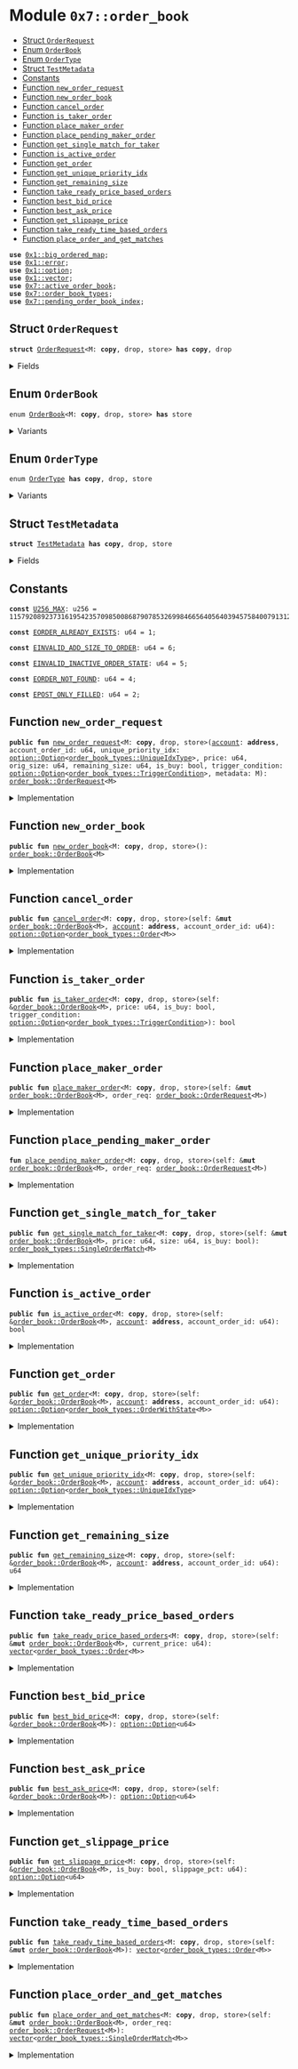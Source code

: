 
<a id="0x7_order_book"></a>

# Module `0x7::order_book`



-  [Struct `OrderRequest`](#0x7_order_book_OrderRequest)
-  [Enum `OrderBook`](#0x7_order_book_OrderBook)
-  [Enum `OrderType`](#0x7_order_book_OrderType)
-  [Struct `TestMetadata`](#0x7_order_book_TestMetadata)
-  [Constants](#@Constants_0)
-  [Function `new_order_request`](#0x7_order_book_new_order_request)
-  [Function `new_order_book`](#0x7_order_book_new_order_book)
-  [Function `cancel_order`](#0x7_order_book_cancel_order)
-  [Function `is_taker_order`](#0x7_order_book_is_taker_order)
-  [Function `place_maker_order`](#0x7_order_book_place_maker_order)
-  [Function `place_pending_maker_order`](#0x7_order_book_place_pending_maker_order)
-  [Function `get_single_match_for_taker`](#0x7_order_book_get_single_match_for_taker)
-  [Function `is_active_order`](#0x7_order_book_is_active_order)
-  [Function `get_order`](#0x7_order_book_get_order)
-  [Function `get_unique_priority_idx`](#0x7_order_book_get_unique_priority_idx)
-  [Function `get_remaining_size`](#0x7_order_book_get_remaining_size)
-  [Function `take_ready_price_based_orders`](#0x7_order_book_take_ready_price_based_orders)
-  [Function `best_bid_price`](#0x7_order_book_best_bid_price)
-  [Function `best_ask_price`](#0x7_order_book_best_ask_price)
-  [Function `get_slippage_price`](#0x7_order_book_get_slippage_price)
-  [Function `take_ready_time_based_orders`](#0x7_order_book_take_ready_time_based_orders)
-  [Function `place_order_and_get_matches`](#0x7_order_book_place_order_and_get_matches)


<pre><code><b>use</b> <a href="../../aptos-framework/doc/big_ordered_map.md#0x1_big_ordered_map">0x1::big_ordered_map</a>;
<b>use</b> <a href="../../aptos-framework/../aptos-stdlib/../move-stdlib/doc/error.md#0x1_error">0x1::error</a>;
<b>use</b> <a href="../../aptos-framework/../aptos-stdlib/../move-stdlib/doc/option.md#0x1_option">0x1::option</a>;
<b>use</b> <a href="../../aptos-framework/../aptos-stdlib/../move-stdlib/doc/vector.md#0x1_vector">0x1::vector</a>;
<b>use</b> <a href="active_order_book.md#0x7_active_order_book">0x7::active_order_book</a>;
<b>use</b> <a href="order_book_types.md#0x7_order_book_types">0x7::order_book_types</a>;
<b>use</b> <a href="pending_order_book_index.md#0x7_pending_order_book_index">0x7::pending_order_book_index</a>;
</code></pre>



<a id="0x7_order_book_OrderRequest"></a>

## Struct `OrderRequest`



<pre><code><b>struct</b> <a href="order_book.md#0x7_order_book_OrderRequest">OrderRequest</a>&lt;M: <b>copy</b>, drop, store&gt; <b>has</b> <b>copy</b>, drop
</code></pre>



<details>
<summary>Fields</summary>


<dl>
<dt>
<code><a href="../../aptos-framework/doc/account.md#0x1_account">account</a>: <b>address</b></code>
</dt>
<dd>

</dd>
<dt>
<code>account_order_id: u64</code>
</dt>
<dd>

</dd>
<dt>
<code>unique_priority_idx: <a href="../../aptos-framework/../aptos-stdlib/../move-stdlib/doc/option.md#0x1_option_Option">option::Option</a>&lt;<a href="order_book_types.md#0x7_order_book_types_UniqueIdxType">order_book_types::UniqueIdxType</a>&gt;</code>
</dt>
<dd>

</dd>
<dt>
<code>price: u64</code>
</dt>
<dd>

</dd>
<dt>
<code>orig_size: u64</code>
</dt>
<dd>

</dd>
<dt>
<code>remaining_size: u64</code>
</dt>
<dd>

</dd>
<dt>
<code>is_buy: bool</code>
</dt>
<dd>

</dd>
<dt>
<code>trigger_condition: <a href="../../aptos-framework/../aptos-stdlib/../move-stdlib/doc/option.md#0x1_option_Option">option::Option</a>&lt;<a href="order_book_types.md#0x7_order_book_types_TriggerCondition">order_book_types::TriggerCondition</a>&gt;</code>
</dt>
<dd>

</dd>
<dt>
<code>metadata: M</code>
</dt>
<dd>

</dd>
</dl>


</details>

<a id="0x7_order_book_OrderBook"></a>

## Enum `OrderBook`



<pre><code>enum <a href="order_book.md#0x7_order_book_OrderBook">OrderBook</a>&lt;M: <b>copy</b>, drop, store&gt; <b>has</b> store
</code></pre>



<details>
<summary>Variants</summary>


<details>
<summary>V1</summary>


<details>
<summary>Fields</summary>


<dl>
<dt>
<code>orders: <a href="../../aptos-framework/doc/big_ordered_map.md#0x1_big_ordered_map_BigOrderedMap">big_ordered_map::BigOrderedMap</a>&lt;<a href="order_book_types.md#0x7_order_book_types_OrderIdType">order_book_types::OrderIdType</a>, <a href="order_book_types.md#0x7_order_book_types_OrderWithState">order_book_types::OrderWithState</a>&lt;M&gt;&gt;</code>
</dt>
<dd>

</dd>
<dt>
<code>active_orders: <a href="active_order_book.md#0x7_active_order_book_ActiveOrderBook">active_order_book::ActiveOrderBook</a></code>
</dt>
<dd>

</dd>
<dt>
<code>pending_orders: <a href="pending_order_book_index.md#0x7_pending_order_book_index_PendingOrderBookIndex">pending_order_book_index::PendingOrderBookIndex</a></code>
</dt>
<dd>

</dd>
</dl>


</details>

</details>

</details>

<a id="0x7_order_book_OrderType"></a>

## Enum `OrderType`



<pre><code>enum <a href="order_book.md#0x7_order_book_OrderType">OrderType</a> <b>has</b> <b>copy</b>, drop, store
</code></pre>



<details>
<summary>Variants</summary>


<details>
<summary>GoodTilCancelled</summary>


<details>
<summary>Fields</summary>


<dl>
</dl>


</details>

</details>

<details>
<summary>PostOnly</summary>


<details>
<summary>Fields</summary>


<dl>
</dl>


</details>

</details>

<details>
<summary>FillOrKill</summary>


<details>
<summary>Fields</summary>


<dl>
</dl>


</details>

</details>

</details>

<a id="0x7_order_book_TestMetadata"></a>

## Struct `TestMetadata`



<pre><code><b>struct</b> <a href="order_book.md#0x7_order_book_TestMetadata">TestMetadata</a> <b>has</b> <b>copy</b>, drop, store
</code></pre>



<details>
<summary>Fields</summary>


<dl>
<dt>
<code>dummy_field: bool</code>
</dt>
<dd>

</dd>
</dl>


</details>

<a id="@Constants_0"></a>

## Constants


<a id="0x7_order_book_U256_MAX"></a>



<pre><code><b>const</b> <a href="order_book.md#0x7_order_book_U256_MAX">U256_MAX</a>: u256 = 115792089237316195423570985008687907853269984665640564039457584007913129639935;
</code></pre>



<a id="0x7_order_book_EORDER_ALREADY_EXISTS"></a>



<pre><code><b>const</b> <a href="order_book.md#0x7_order_book_EORDER_ALREADY_EXISTS">EORDER_ALREADY_EXISTS</a>: u64 = 1;
</code></pre>



<a id="0x7_order_book_EINVALID_ADD_SIZE_TO_ORDER"></a>



<pre><code><b>const</b> <a href="order_book.md#0x7_order_book_EINVALID_ADD_SIZE_TO_ORDER">EINVALID_ADD_SIZE_TO_ORDER</a>: u64 = 6;
</code></pre>



<a id="0x7_order_book_EINVALID_INACTIVE_ORDER_STATE"></a>



<pre><code><b>const</b> <a href="order_book.md#0x7_order_book_EINVALID_INACTIVE_ORDER_STATE">EINVALID_INACTIVE_ORDER_STATE</a>: u64 = 5;
</code></pre>



<a id="0x7_order_book_EORDER_NOT_FOUND"></a>



<pre><code><b>const</b> <a href="order_book.md#0x7_order_book_EORDER_NOT_FOUND">EORDER_NOT_FOUND</a>: u64 = 4;
</code></pre>



<a id="0x7_order_book_EPOST_ONLY_FILLED"></a>



<pre><code><b>const</b> <a href="order_book.md#0x7_order_book_EPOST_ONLY_FILLED">EPOST_ONLY_FILLED</a>: u64 = 2;
</code></pre>



<a id="0x7_order_book_new_order_request"></a>

## Function `new_order_request`



<pre><code><b>public</b> <b>fun</b> <a href="order_book.md#0x7_order_book_new_order_request">new_order_request</a>&lt;M: <b>copy</b>, drop, store&gt;(<a href="../../aptos-framework/doc/account.md#0x1_account">account</a>: <b>address</b>, account_order_id: u64, unique_priority_idx: <a href="../../aptos-framework/../aptos-stdlib/../move-stdlib/doc/option.md#0x1_option_Option">option::Option</a>&lt;<a href="order_book_types.md#0x7_order_book_types_UniqueIdxType">order_book_types::UniqueIdxType</a>&gt;, price: u64, orig_size: u64, remaining_size: u64, is_buy: bool, trigger_condition: <a href="../../aptos-framework/../aptos-stdlib/../move-stdlib/doc/option.md#0x1_option_Option">option::Option</a>&lt;<a href="order_book_types.md#0x7_order_book_types_TriggerCondition">order_book_types::TriggerCondition</a>&gt;, metadata: M): <a href="order_book.md#0x7_order_book_OrderRequest">order_book::OrderRequest</a>&lt;M&gt;
</code></pre>



<details>
<summary>Implementation</summary>


<pre><code><b>public</b> <b>fun</b> <a href="order_book.md#0x7_order_book_new_order_request">new_order_request</a>&lt;M: store + <b>copy</b> + drop&gt;(
    <a href="../../aptos-framework/doc/account.md#0x1_account">account</a>: <b>address</b>,
    account_order_id: u64,
    unique_priority_idx: Option&lt;UniqueIdxType&gt;,
    price: u64,
    orig_size: u64,
    remaining_size: u64,
    is_buy: bool,
    trigger_condition: Option&lt;TriggerCondition&gt;,
    metadata: M
): <a href="order_book.md#0x7_order_book_OrderRequest">OrderRequest</a>&lt;M&gt; {
    <a href="order_book.md#0x7_order_book_OrderRequest">OrderRequest</a> {
        <a href="../../aptos-framework/doc/account.md#0x1_account">account</a>,
        account_order_id,
        unique_priority_idx,
        price,
        orig_size,
        remaining_size,
        is_buy,
        trigger_condition,
        metadata
    }
}
</code></pre>



</details>

<a id="0x7_order_book_new_order_book"></a>

## Function `new_order_book`



<pre><code><b>public</b> <b>fun</b> <a href="order_book.md#0x7_order_book_new_order_book">new_order_book</a>&lt;M: <b>copy</b>, drop, store&gt;(): <a href="order_book.md#0x7_order_book_OrderBook">order_book::OrderBook</a>&lt;M&gt;
</code></pre>



<details>
<summary>Implementation</summary>


<pre><code><b>public</b> <b>fun</b> <a href="order_book.md#0x7_order_book_new_order_book">new_order_book</a>&lt;M: store + <b>copy</b> + drop&gt;(): <a href="order_book.md#0x7_order_book_OrderBook">OrderBook</a>&lt;M&gt; {
    OrderBook::V1 {
        orders: new_default_big_ordered_map(),
        active_orders: new_active_order_book(),
        pending_orders: new_pending_order_book_index()
    }
}
</code></pre>



</details>

<a id="0x7_order_book_cancel_order"></a>

## Function `cancel_order`



<pre><code><b>public</b> <b>fun</b> <a href="order_book.md#0x7_order_book_cancel_order">cancel_order</a>&lt;M: <b>copy</b>, drop, store&gt;(self: &<b>mut</b> <a href="order_book.md#0x7_order_book_OrderBook">order_book::OrderBook</a>&lt;M&gt;, <a href="../../aptos-framework/doc/account.md#0x1_account">account</a>: <b>address</b>, account_order_id: u64): <a href="../../aptos-framework/../aptos-stdlib/../move-stdlib/doc/option.md#0x1_option_Option">option::Option</a>&lt;<a href="order_book_types.md#0x7_order_book_types_Order">order_book_types::Order</a>&lt;M&gt;&gt;
</code></pre>



<details>
<summary>Implementation</summary>


<pre><code><b>public</b> <b>fun</b> <a href="order_book.md#0x7_order_book_cancel_order">cancel_order</a>&lt;M: store + <b>copy</b> + drop&gt;(
    self: &<b>mut</b> <a href="order_book.md#0x7_order_book_OrderBook">OrderBook</a>&lt;M&gt;, <a href="../../aptos-framework/doc/account.md#0x1_account">account</a>: <b>address</b>, account_order_id: u64
): Option&lt;Order&lt;M&gt;&gt; {
    <b>let</b> order_id = new_order_id_type(<a href="../../aptos-framework/doc/account.md#0x1_account">account</a>, account_order_id);
    // TODO(skedia) change the semantic <b>to</b> <b>abort</b> in case of order not found
    <b>if</b> (!self.orders.contains(&order_id)) {
        <b>return</b> <a href="../../aptos-framework/../aptos-stdlib/../move-stdlib/doc/option.md#0x1_option_none">option::none</a>();
    };
    <b>let</b> order_with_state = self.orders.remove(&order_id);
    <b>let</b> (order, is_active) = order_with_state.destroy_order_from_state();
    <b>if</b> (is_active) {
        <b>let</b> (_, unique_priority_idx, bid_price, _orig_size, _size, is_buy, _, _) =
            order.destroy_order();
        self.active_orders.cancel_active_order(bid_price, unique_priority_idx, is_buy);
    } <b>else</b> {
        <b>let</b> (
            _,
            unique_priority_idx,
            _bid_price,
            _orig_size,
            _size,
            is_buy,
            trigger_condition,
            _
        ) = order.destroy_order();
        self.pending_orders.cancel_pending_order(
            trigger_condition.destroy_some(), unique_priority_idx, is_buy
        );
    };
    <b>return</b> <a href="../../aptos-framework/../aptos-stdlib/../move-stdlib/doc/option.md#0x1_option_some">option::some</a>(order)
}
</code></pre>



</details>

<a id="0x7_order_book_is_taker_order"></a>

## Function `is_taker_order`



<pre><code><b>public</b> <b>fun</b> <a href="order_book.md#0x7_order_book_is_taker_order">is_taker_order</a>&lt;M: <b>copy</b>, drop, store&gt;(self: &<a href="order_book.md#0x7_order_book_OrderBook">order_book::OrderBook</a>&lt;M&gt;, price: u64, is_buy: bool, trigger_condition: <a href="../../aptos-framework/../aptos-stdlib/../move-stdlib/doc/option.md#0x1_option_Option">option::Option</a>&lt;<a href="order_book_types.md#0x7_order_book_types_TriggerCondition">order_book_types::TriggerCondition</a>&gt;): bool
</code></pre>



<details>
<summary>Implementation</summary>


<pre><code><b>public</b> <b>fun</b> <a href="order_book.md#0x7_order_book_is_taker_order">is_taker_order</a>&lt;M: store + <b>copy</b> + drop&gt;(
    self: &<a href="order_book.md#0x7_order_book_OrderBook">OrderBook</a>&lt;M&gt;,
    price: u64,
    is_buy: bool,
    trigger_condition: Option&lt;TriggerCondition&gt;
): bool {
    <b>if</b> (trigger_condition.is_some()) {
        <b>return</b> <b>false</b>;
    };
    <b>return</b> self.active_orders.<a href="order_book.md#0x7_order_book_is_taker_order">is_taker_order</a>(price, is_buy)
}
</code></pre>



</details>

<a id="0x7_order_book_place_maker_order"></a>

## Function `place_maker_order`



<pre><code><b>public</b> <b>fun</b> <a href="order_book.md#0x7_order_book_place_maker_order">place_maker_order</a>&lt;M: <b>copy</b>, drop, store&gt;(self: &<b>mut</b> <a href="order_book.md#0x7_order_book_OrderBook">order_book::OrderBook</a>&lt;M&gt;, order_req: <a href="order_book.md#0x7_order_book_OrderRequest">order_book::OrderRequest</a>&lt;M&gt;)
</code></pre>



<details>
<summary>Implementation</summary>


<pre><code><b>public</b> <b>fun</b> <a href="order_book.md#0x7_order_book_place_maker_order">place_maker_order</a>&lt;M: store + <b>copy</b> + drop&gt;(
    self: &<b>mut</b> <a href="order_book.md#0x7_order_book_OrderBook">OrderBook</a>&lt;M&gt;, order_req: <a href="order_book.md#0x7_order_book_OrderRequest">OrderRequest</a>&lt;M&gt;
) {
    <b>if</b> (order_req.trigger_condition.is_some()) {
        <b>return</b> self.<a href="order_book.md#0x7_order_book_place_pending_maker_order">place_pending_maker_order</a>(order_req);
    };

    <b>let</b> order_id = new_order_id_type(order_req.<a href="../../aptos-framework/doc/account.md#0x1_account">account</a>, order_req.account_order_id);
    <b>let</b> unique_priority_idx =
        <b>if</b> (order_req.unique_priority_idx.is_some()) {
            order_req.unique_priority_idx.destroy_some()
        } <b>else</b> {
            generate_unique_idx_fifo_tiebraker()
        };

    <b>assert</b>!(
        !self.orders.contains(&order_id),
        <a href="../../aptos-framework/../aptos-stdlib/../move-stdlib/doc/error.md#0x1_error_invalid_argument">error::invalid_argument</a>(<a href="order_book.md#0x7_order_book_EORDER_ALREADY_EXISTS">EORDER_ALREADY_EXISTS</a>)
    );

    <b>let</b> order =
        new_order(
            order_id,
            unique_priority_idx,
            order_req.price,
            order_req.orig_size,
            order_req.remaining_size,
            order_req.is_buy,
            order_req.trigger_condition,
            order_req.metadata
        );
    self.orders.add(order_id, new_order_with_state(order, <b>true</b>));
    self.active_orders.<a href="order_book.md#0x7_order_book_place_maker_order">place_maker_order</a>(
        order_id,
        order_req.price,
        unique_priority_idx,
        order_req.remaining_size,
        order_req.is_buy
    );
}
</code></pre>



</details>

<a id="0x7_order_book_place_pending_maker_order"></a>

## Function `place_pending_maker_order`



<pre><code><b>fun</b> <a href="order_book.md#0x7_order_book_place_pending_maker_order">place_pending_maker_order</a>&lt;M: <b>copy</b>, drop, store&gt;(self: &<b>mut</b> <a href="order_book.md#0x7_order_book_OrderBook">order_book::OrderBook</a>&lt;M&gt;, order_req: <a href="order_book.md#0x7_order_book_OrderRequest">order_book::OrderRequest</a>&lt;M&gt;)
</code></pre>



<details>
<summary>Implementation</summary>


<pre><code><b>fun</b> <a href="order_book.md#0x7_order_book_place_pending_maker_order">place_pending_maker_order</a>&lt;M: store + <b>copy</b> + drop&gt;(
    self: &<b>mut</b> <a href="order_book.md#0x7_order_book_OrderBook">OrderBook</a>&lt;M&gt;, order_req: <a href="order_book.md#0x7_order_book_OrderRequest">OrderRequest</a>&lt;M&gt;
) {
    <b>let</b> order_id = new_order_id_type(order_req.<a href="../../aptos-framework/doc/account.md#0x1_account">account</a>, order_req.account_order_id);
    <b>let</b> unique_priority_idx =
        <b>if</b> (order_req.unique_priority_idx.is_some()) {
            order_req.unique_priority_idx.destroy_some()
        } <b>else</b> {
            generate_unique_idx_fifo_tiebraker()
        };
    <b>let</b> order =
        new_order(
            order_id,
            unique_priority_idx,
            order_req.price,
            order_req.orig_size,
            order_req.remaining_size,
            order_req.is_buy,
            order_req.trigger_condition,
            order_req.metadata
        );

    self.orders.add(order_id, new_order_with_state(order, <b>false</b>));

    self.pending_orders.<a href="order_book.md#0x7_order_book_place_pending_maker_order">place_pending_maker_order</a>(
        order_id,
        order_req.trigger_condition.destroy_some(),
        unique_priority_idx,
        order_req.is_buy
    );
}
</code></pre>



</details>

<a id="0x7_order_book_get_single_match_for_taker"></a>

## Function `get_single_match_for_taker`



<pre><code><b>public</b> <b>fun</b> <a href="order_book.md#0x7_order_book_get_single_match_for_taker">get_single_match_for_taker</a>&lt;M: <b>copy</b>, drop, store&gt;(self: &<b>mut</b> <a href="order_book.md#0x7_order_book_OrderBook">order_book::OrderBook</a>&lt;M&gt;, price: u64, size: u64, is_buy: bool): <a href="order_book_types.md#0x7_order_book_types_SingleOrderMatch">order_book_types::SingleOrderMatch</a>&lt;M&gt;
</code></pre>



<details>
<summary>Implementation</summary>


<pre><code><b>public</b> <b>fun</b> <a href="order_book.md#0x7_order_book_get_single_match_for_taker">get_single_match_for_taker</a>&lt;M: store + <b>copy</b> + drop&gt;(
    self: &<b>mut</b> <a href="order_book.md#0x7_order_book_OrderBook">OrderBook</a>&lt;M&gt;,
    price: u64,
    size: u64,
    is_buy: bool
): SingleOrderMatch&lt;M&gt; {
    <b>let</b> result = self.active_orders.get_single_match_result(price, size, is_buy);
    <b>let</b> (order_id, matched_size, remaining_size) =
        result.destroy_active_matched_order();
    <b>let</b> order_with_state = self.orders.remove(&order_id);
    order_with_state.set_remaining_size(remaining_size);
    <b>if</b> (remaining_size &gt; 0) {
        self.orders.add(order_id, order_with_state);
    };
    <b>let</b> (order, is_active) = order_with_state.destroy_order_from_state();
    <b>assert</b>!(is_active, <a href="order_book.md#0x7_order_book_EINVALID_INACTIVE_ORDER_STATE">EINVALID_INACTIVE_ORDER_STATE</a>);
    new_single_order_match(order, matched_size)
}
</code></pre>



</details>

<a id="0x7_order_book_is_active_order"></a>

## Function `is_active_order`



<pre><code><b>public</b> <b>fun</b> <a href="order_book.md#0x7_order_book_is_active_order">is_active_order</a>&lt;M: <b>copy</b>, drop, store&gt;(self: &<a href="order_book.md#0x7_order_book_OrderBook">order_book::OrderBook</a>&lt;M&gt;, <a href="../../aptos-framework/doc/account.md#0x1_account">account</a>: <b>address</b>, account_order_id: u64): bool
</code></pre>



<details>
<summary>Implementation</summary>


<pre><code><b>public</b> <b>fun</b> <a href="order_book.md#0x7_order_book_is_active_order">is_active_order</a>&lt;M: store + <b>copy</b> + drop&gt;(
    self: &<a href="order_book.md#0x7_order_book_OrderBook">OrderBook</a>&lt;M&gt;, <a href="../../aptos-framework/doc/account.md#0x1_account">account</a>: <b>address</b>, account_order_id: u64
): bool {
    <b>let</b> order_id = new_order_id_type(<a href="../../aptos-framework/doc/account.md#0x1_account">account</a>, account_order_id);
    <b>if</b> (!self.orders.contains(&order_id)) {
        <b>return</b> <b>false</b>;
    };
    self.orders.borrow(&order_id).<a href="order_book.md#0x7_order_book_is_active_order">is_active_order</a>()
}
</code></pre>



</details>

<a id="0x7_order_book_get_order"></a>

## Function `get_order`



<pre><code><b>public</b> <b>fun</b> <a href="order_book.md#0x7_order_book_get_order">get_order</a>&lt;M: <b>copy</b>, drop, store&gt;(self: &<a href="order_book.md#0x7_order_book_OrderBook">order_book::OrderBook</a>&lt;M&gt;, <a href="../../aptos-framework/doc/account.md#0x1_account">account</a>: <b>address</b>, account_order_id: u64): <a href="../../aptos-framework/../aptos-stdlib/../move-stdlib/doc/option.md#0x1_option_Option">option::Option</a>&lt;<a href="order_book_types.md#0x7_order_book_types_OrderWithState">order_book_types::OrderWithState</a>&lt;M&gt;&gt;
</code></pre>



<details>
<summary>Implementation</summary>


<pre><code><b>public</b> <b>fun</b> <a href="order_book.md#0x7_order_book_get_order">get_order</a>&lt;M: store + <b>copy</b> + drop&gt;(
    self: &<a href="order_book.md#0x7_order_book_OrderBook">OrderBook</a>&lt;M&gt;, <a href="../../aptos-framework/doc/account.md#0x1_account">account</a>: <b>address</b>, account_order_id: u64
): Option&lt;OrderWithState&lt;M&gt;&gt; {
    <b>let</b> order_id = new_order_id_type(<a href="../../aptos-framework/doc/account.md#0x1_account">account</a>, account_order_id);
    <b>if</b> (!self.orders.contains(&order_id)) {
        <b>return</b> <a href="../../aptos-framework/../aptos-stdlib/../move-stdlib/doc/option.md#0x1_option_none">option::none</a>();
    };
    <a href="../../aptos-framework/../aptos-stdlib/../move-stdlib/doc/option.md#0x1_option_some">option::some</a>(*self.orders.borrow(&order_id))
}
</code></pre>



</details>

<a id="0x7_order_book_get_unique_priority_idx"></a>

## Function `get_unique_priority_idx`



<pre><code><b>public</b> <b>fun</b> <a href="order_book.md#0x7_order_book_get_unique_priority_idx">get_unique_priority_idx</a>&lt;M: <b>copy</b>, drop, store&gt;(self: &<a href="order_book.md#0x7_order_book_OrderBook">order_book::OrderBook</a>&lt;M&gt;, <a href="../../aptos-framework/doc/account.md#0x1_account">account</a>: <b>address</b>, account_order_id: u64): <a href="../../aptos-framework/../aptos-stdlib/../move-stdlib/doc/option.md#0x1_option_Option">option::Option</a>&lt;<a href="order_book_types.md#0x7_order_book_types_UniqueIdxType">order_book_types::UniqueIdxType</a>&gt;
</code></pre>



<details>
<summary>Implementation</summary>


<pre><code><b>public</b> <b>fun</b> <a href="order_book.md#0x7_order_book_get_unique_priority_idx">get_unique_priority_idx</a>&lt;M: store + <b>copy</b> + drop&gt;(
    self: &<a href="order_book.md#0x7_order_book_OrderBook">OrderBook</a>&lt;M&gt;, <a href="../../aptos-framework/doc/account.md#0x1_account">account</a>: <b>address</b>, account_order_id: u64
): Option&lt;UniqueIdxType&gt; {
    <b>let</b> order_id = new_order_id_type(<a href="../../aptos-framework/doc/account.md#0x1_account">account</a>, account_order_id);
    <b>if</b> (!self.orders.contains(&order_id)) {
        <b>return</b> <a href="../../aptos-framework/../aptos-stdlib/../move-stdlib/doc/option.md#0x1_option_none">option::none</a>();
    };
    <a href="../../aptos-framework/../aptos-stdlib/../move-stdlib/doc/option.md#0x1_option_some">option::some</a>(self.orders.borrow(&order_id).get_unique_priority_idx_from_state())
}
</code></pre>



</details>

<a id="0x7_order_book_get_remaining_size"></a>

## Function `get_remaining_size`



<pre><code><b>public</b> <b>fun</b> <a href="order_book.md#0x7_order_book_get_remaining_size">get_remaining_size</a>&lt;M: <b>copy</b>, drop, store&gt;(self: &<a href="order_book.md#0x7_order_book_OrderBook">order_book::OrderBook</a>&lt;M&gt;, <a href="../../aptos-framework/doc/account.md#0x1_account">account</a>: <b>address</b>, account_order_id: u64): u64
</code></pre>



<details>
<summary>Implementation</summary>


<pre><code><b>public</b> <b>fun</b> <a href="order_book.md#0x7_order_book_get_remaining_size">get_remaining_size</a>&lt;M: store + <b>copy</b> + drop&gt;(
    self: &<a href="order_book.md#0x7_order_book_OrderBook">OrderBook</a>&lt;M&gt;, <a href="../../aptos-framework/doc/account.md#0x1_account">account</a>: <b>address</b>, account_order_id: u64
): u64 {
    <b>let</b> order_id = new_order_id_type(<a href="../../aptos-framework/doc/account.md#0x1_account">account</a>, account_order_id);
    <b>if</b> (!self.orders.contains(&order_id)) {
        <b>return</b> 0;
    };
    self.orders.borrow(&order_id).get_remaining_size_from_state()
}
</code></pre>



</details>

<a id="0x7_order_book_take_ready_price_based_orders"></a>

## Function `take_ready_price_based_orders`



<pre><code><b>public</b> <b>fun</b> <a href="order_book.md#0x7_order_book_take_ready_price_based_orders">take_ready_price_based_orders</a>&lt;M: <b>copy</b>, drop, store&gt;(self: &<b>mut</b> <a href="order_book.md#0x7_order_book_OrderBook">order_book::OrderBook</a>&lt;M&gt;, current_price: u64): <a href="../../aptos-framework/../aptos-stdlib/../move-stdlib/doc/vector.md#0x1_vector">vector</a>&lt;<a href="order_book_types.md#0x7_order_book_types_Order">order_book_types::Order</a>&lt;M&gt;&gt;
</code></pre>



<details>
<summary>Implementation</summary>


<pre><code><b>public</b> <b>fun</b> <a href="order_book.md#0x7_order_book_take_ready_price_based_orders">take_ready_price_based_orders</a>&lt;M: store + <b>copy</b> + drop&gt;(
    self: &<b>mut</b> <a href="order_book.md#0x7_order_book_OrderBook">OrderBook</a>&lt;M&gt;, current_price: u64
): <a href="../../aptos-framework/../aptos-stdlib/../move-stdlib/doc/vector.md#0x1_vector">vector</a>&lt;Order&lt;M&gt;&gt; {
    <b>let</b> self_orders = &<b>mut</b> self.orders;
    <b>let</b> order_ids = self.pending_orders.<a href="order_book.md#0x7_order_book_take_ready_price_based_orders">take_ready_price_based_orders</a>(current_price);
    <b>let</b> orders = <a href="../../aptos-framework/../aptos-stdlib/../move-stdlib/doc/vector.md#0x1_vector_empty">vector::empty</a>();

    order_ids.for_each(|order_id| {
        <b>let</b> order_with_state = self_orders.remove(&order_id);
        <b>let</b> (order, _) = order_with_state.destroy_order_from_state();
        orders.push_back(order);
    });
    orders
}
</code></pre>



</details>

<a id="0x7_order_book_best_bid_price"></a>

## Function `best_bid_price`



<pre><code><b>public</b> <b>fun</b> <a href="order_book.md#0x7_order_book_best_bid_price">best_bid_price</a>&lt;M: <b>copy</b>, drop, store&gt;(self: &<a href="order_book.md#0x7_order_book_OrderBook">order_book::OrderBook</a>&lt;M&gt;): <a href="../../aptos-framework/../aptos-stdlib/../move-stdlib/doc/option.md#0x1_option_Option">option::Option</a>&lt;u64&gt;
</code></pre>



<details>
<summary>Implementation</summary>


<pre><code><b>public</b> <b>fun</b> <a href="order_book.md#0x7_order_book_best_bid_price">best_bid_price</a>&lt;M: store + <b>copy</b> + drop&gt;(self: &<a href="order_book.md#0x7_order_book_OrderBook">OrderBook</a>&lt;M&gt;): Option&lt;u64&gt; {
    self.active_orders.<a href="order_book.md#0x7_order_book_best_bid_price">best_bid_price</a>()
}
</code></pre>



</details>

<a id="0x7_order_book_best_ask_price"></a>

## Function `best_ask_price`



<pre><code><b>public</b> <b>fun</b> <a href="order_book.md#0x7_order_book_best_ask_price">best_ask_price</a>&lt;M: <b>copy</b>, drop, store&gt;(self: &<a href="order_book.md#0x7_order_book_OrderBook">order_book::OrderBook</a>&lt;M&gt;): <a href="../../aptos-framework/../aptos-stdlib/../move-stdlib/doc/option.md#0x1_option_Option">option::Option</a>&lt;u64&gt;
</code></pre>



<details>
<summary>Implementation</summary>


<pre><code><b>public</b> <b>fun</b> <a href="order_book.md#0x7_order_book_best_ask_price">best_ask_price</a>&lt;M: store + <b>copy</b> + drop&gt;(self: &<a href="order_book.md#0x7_order_book_OrderBook">OrderBook</a>&lt;M&gt;): Option&lt;u64&gt; {
    self.active_orders.<a href="order_book.md#0x7_order_book_best_ask_price">best_ask_price</a>()
}
</code></pre>



</details>

<a id="0x7_order_book_get_slippage_price"></a>

## Function `get_slippage_price`



<pre><code><b>public</b> <b>fun</b> <a href="order_book.md#0x7_order_book_get_slippage_price">get_slippage_price</a>&lt;M: <b>copy</b>, drop, store&gt;(self: &<a href="order_book.md#0x7_order_book_OrderBook">order_book::OrderBook</a>&lt;M&gt;, is_buy: bool, slippage_pct: u64): <a href="../../aptos-framework/../aptos-stdlib/../move-stdlib/doc/option.md#0x1_option_Option">option::Option</a>&lt;u64&gt;
</code></pre>



<details>
<summary>Implementation</summary>


<pre><code><b>public</b> <b>fun</b> <a href="order_book.md#0x7_order_book_get_slippage_price">get_slippage_price</a>&lt;M: store + <b>copy</b> + drop&gt;(
    self: &<a href="order_book.md#0x7_order_book_OrderBook">OrderBook</a>&lt;M&gt;, is_buy: bool, slippage_pct: u64
): Option&lt;u64&gt; {
    self.active_orders.<a href="order_book.md#0x7_order_book_get_slippage_price">get_slippage_price</a>(is_buy, slippage_pct)
}
</code></pre>



</details>

<a id="0x7_order_book_take_ready_time_based_orders"></a>

## Function `take_ready_time_based_orders`



<pre><code><b>public</b> <b>fun</b> <a href="order_book.md#0x7_order_book_take_ready_time_based_orders">take_ready_time_based_orders</a>&lt;M: <b>copy</b>, drop, store&gt;(self: &<b>mut</b> <a href="order_book.md#0x7_order_book_OrderBook">order_book::OrderBook</a>&lt;M&gt;): <a href="../../aptos-framework/../aptos-stdlib/../move-stdlib/doc/vector.md#0x1_vector">vector</a>&lt;<a href="order_book_types.md#0x7_order_book_types_Order">order_book_types::Order</a>&lt;M&gt;&gt;
</code></pre>



<details>
<summary>Implementation</summary>


<pre><code><b>public</b> <b>fun</b> <a href="order_book.md#0x7_order_book_take_ready_time_based_orders">take_ready_time_based_orders</a>&lt;M: store + <b>copy</b> + drop&gt;(
    self: &<b>mut</b> <a href="order_book.md#0x7_order_book_OrderBook">OrderBook</a>&lt;M&gt;
): <a href="../../aptos-framework/../aptos-stdlib/../move-stdlib/doc/vector.md#0x1_vector">vector</a>&lt;Order&lt;M&gt;&gt; {
    <b>let</b> self_orders = &<b>mut</b> self.orders;
    <b>let</b> order_ids = self.pending_orders.take_time_time_based_orders();
    <b>let</b> orders = <a href="../../aptos-framework/../aptos-stdlib/../move-stdlib/doc/vector.md#0x1_vector_empty">vector::empty</a>();

    order_ids.for_each(|order_id| {
        <b>let</b> order_with_state = self_orders.remove(&order_id);
        <b>let</b> (order, _) = order_with_state.destroy_order_from_state();
        orders.push_back(order);
    });
    orders
}
</code></pre>



</details>

<a id="0x7_order_book_place_order_and_get_matches"></a>

## Function `place_order_and_get_matches`



<pre><code><b>public</b> <b>fun</b> <a href="order_book.md#0x7_order_book_place_order_and_get_matches">place_order_and_get_matches</a>&lt;M: <b>copy</b>, drop, store&gt;(self: &<b>mut</b> <a href="order_book.md#0x7_order_book_OrderBook">order_book::OrderBook</a>&lt;M&gt;, order_req: <a href="order_book.md#0x7_order_book_OrderRequest">order_book::OrderRequest</a>&lt;M&gt;): <a href="../../aptos-framework/../aptos-stdlib/../move-stdlib/doc/vector.md#0x1_vector">vector</a>&lt;<a href="order_book_types.md#0x7_order_book_types_SingleOrderMatch">order_book_types::SingleOrderMatch</a>&lt;M&gt;&gt;
</code></pre>



<details>
<summary>Implementation</summary>


<pre><code><b>public</b> <b>fun</b> <a href="order_book.md#0x7_order_book_place_order_and_get_matches">place_order_and_get_matches</a>&lt;M: store + <b>copy</b> + drop&gt;(
    self: &<b>mut</b> <a href="order_book.md#0x7_order_book_OrderBook">OrderBook</a>&lt;M&gt;, order_req: <a href="order_book.md#0x7_order_book_OrderRequest">OrderRequest</a>&lt;M&gt;
): <a href="../../aptos-framework/../aptos-stdlib/../move-stdlib/doc/vector.md#0x1_vector">vector</a>&lt;SingleOrderMatch&lt;M&gt;&gt; {
    <b>let</b> match_results = <a href="../../aptos-framework/../aptos-stdlib/../move-stdlib/doc/vector.md#0x1_vector_empty">vector::empty</a>();
    <b>let</b> remainig_size = order_req.remaining_size;
    <b>while</b> (remainig_size &gt; 0) {
        <b>if</b> (!self.<a href="order_book.md#0x7_order_book_is_taker_order">is_taker_order</a>(order_req.price, order_req.is_buy, order_req.trigger_condition)) {
            self.<a href="order_book.md#0x7_order_book_place_maker_order">place_maker_order</a>(
                <a href="order_book.md#0x7_order_book_OrderRequest">OrderRequest</a> {
                    <a href="../../aptos-framework/doc/account.md#0x1_account">account</a>: order_req.<a href="../../aptos-framework/doc/account.md#0x1_account">account</a>,
                    account_order_id: order_req.account_order_id,
                    unique_priority_idx: <a href="../../aptos-framework/../aptos-stdlib/../move-stdlib/doc/option.md#0x1_option_none">option::none</a>(),
                    price: order_req.price,
                    orig_size: order_req.orig_size,
                    remaining_size: remainig_size,
                    is_buy: order_req.is_buy,
                    trigger_condition: order_req.trigger_condition,
                    metadata: order_req.metadata
                }
            );
            <b>return</b> match_results;
        };
        <b>let</b> match_result =
            self.<a href="order_book.md#0x7_order_book_get_single_match_for_taker">get_single_match_for_taker</a>(
                order_req.price, remainig_size, order_req.is_buy
            );
        <b>let</b> matched_size = match_result.get_matched_size();
        match_results.push_back(match_result);
        remainig_size -= matched_size;
    };
    <b>return</b> match_results
}
</code></pre>



</details>


[move-book]: https://aptos.dev/move/book/SUMMARY
